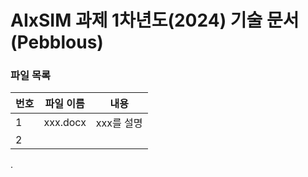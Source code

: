 # AIxSIM 과제 1차년도(2024) 기술 문서 (Pebblous)

### 파일 목록
번호 | 파일 이름 | 내용
--- | ------------ | -------------
1 | xxx.docx | xxx를 설명 
2 | 
.

